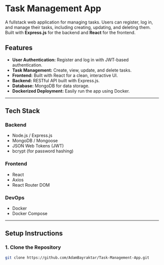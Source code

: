 # **Task Management App**

A fullstack web application for managing tasks. Users can register, log in, and manage their tasks, including creating, updating, and deleting them. Built with **Express.js** for the backend and **React** for the frontend.

## **Features**

- **User Authentication:** Register and log in with JWT-based authentication.
- **Task Management:** Create, view, update, and delete tasks.
- **Frontend:** Built with React for a clean, interactive UI.
- **Backend:** RESTful API built with Express.js.
- **Database:** MongoDB for data storage.
- **Dockerized Deployment:** Easily run the app using Docker.

---

## **Tech Stack**

### **Backend**

- Node.js / Express.js
- MongoDB / Mongoose
- JSON Web Tokens (JWT)
- bcrypt (for password hashing)

### **Frontend**

- React
- Axios
- React Router DOM

### **DevOps**

- Docker
- Docker Compose

---

## **Setup Instructions**

### **1. Clone the Repository**

```bash
git clone https://github.com/AdamBayraktar/Task-Management-App.git
```
